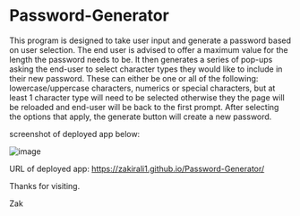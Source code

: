 # Password-Generator

This program is designed to take user input and generate a password based on user selection. The end user is advised to offer a maximum value for the length the password needs to be. It then generates a series of pop-ups asking the end-user to select character types they would like to include in their new password. These can either be one or all of the following: lowercase/uppercase characters, numerics or special characters, but at least 1 character type will need to be selected otherwise they the page will be reloaded and end-user will be back to the first prompt. After selecting the options that apply, the generate button will create a new password. 

screenshot of deployed app below:

![image](https://user-images.githubusercontent.com/50696365/212472481-295ede46-eb0e-4c41-be2c-4ca188f2c4b8.png)

URL of deployed app:
https://zakirali1.github.io/Password-Generator/

Thanks for visiting.

Zak
